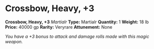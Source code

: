 # Crossbow, Heavy, +3

**Crossbow, Heavy, +3**
_Martialr_
**Type:** Martialr
**Quantity:** 1
**Weight:** 18 lb
**Price:** 40000 gp
**Rarity:** Veryrare
**Attunement:** None

*You have a +3 bonus to attack and damage rolls made with this magic weapon.*